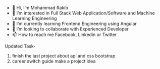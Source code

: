 - 👋 Hi, I’m Mohammad Rakib
- 👀 I’m interested in Full Stack Web Application/Software and Machine Learning Engineering
- 🌱 I’m currently learning Frontend Engineering using Angular
- 💞️ I’m looking to collaborate with Experienced Developer
- 📫 How to reach me Facebook, Linkedin or Twitter

Updated Task-
1) finish the last project about api and css bootstrap
2) career switch guide make a project idea

<!---
roman1117459II/roman1117459II is a ✨ special ✨ repository because its `README.md` (this file) appears on your GitHub profile.
You can click the Preview link to take a look at your changes.
--->
